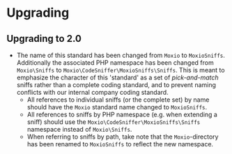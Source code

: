 Upgrading
=========

Upgrading to 2.0
----------------

* The name of this standard has been changed from `Moxio` to `MoxioSniffs`. Additionally the
  associated PHP namespace has been changed from `Moxio\Sniffs` to `Moxio\CodeSniffer\MoxioSniffs\Sniffs`. 
  This is meant to emphasize the character of this 'standard' as a set of _pick-and-match_ 
  sniffs rather than a complete coding standard, and to prevent naming conflicts with our 
  internal company coding standard.
  - All references to individual sniffs (or the complete set) by name should have the `Moxio` 
    standard name changed to `MoxioSniffs`.
  - All references to sniffs by PHP namespace (e.g. when extending a sniff) should use the 
  `Moxio\CodeSniffer\MoxioSniffs\Sniffs` namespace instead of `Moxio\Sniffs`.
  - When referring to sniffs by path, take note that the `Moxio`-directory has been renamed
    to `MoxioSniffs` to reflect the new namespace.
  